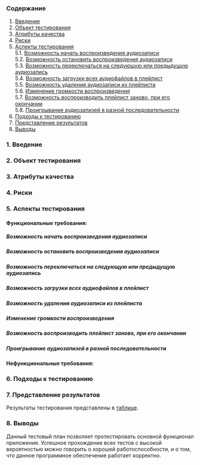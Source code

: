 ### Содержание
  1. [Введение](#1)
  2. [Объект тестирования](#2)
  3. [Атрибуты качества](#3)
  4. [Риски](#4)
  5. [Аспекты тестирования](#5)<br>
    5.1. [Возможность начать воспроизведения аудиозаписи](#001)<br>
    5.2. [Возможность остановить воспроизведения аудиозаписи](#002)<br>
    5.3. [Возможность переключаться на следующую или предыдущую аудиозапись](#003)<br>
    5.4. [Возможность загрузки всех аудиофайлов в плейлист](#004)<br>
    5.5. [Возможность удаления аудиозаписи из плейлиста](#005)<br>
    5.6. [Изменение громкости воспроизведения](#006)<br>
    5.7. [Возможность воспроизводить плейлист заново, при его окончании](#007)<br>
    5.8. [Проигрывание аудиозапизей в разной последовательности](#008)<br>
6. [Подходы к тестированию](#6)
7. [Представление результатов](#7)
8. [Выводы](#8)


<a name="1"></a>
### 1. Введение


<a name="2"></a>
### 2. Объект тестирования


<a name="3"></a>
### 3. Атрибуты качества


<a name="4"></a>
### 4. Риски



<a name="5"></a>
### 5. Аспекты тестирования


#### Функциональные требования:

<a name="001"></a>
##### Возможность начать воспроизведения аудиозаписи


<a name="002"></a>
##### Возможность остановить воспроизведения аудиозаписи

<a name="003"></a>
##### Возможность переключаться на следующую или предыдущую аудиозапись


<a name="004"></a>
##### Возможность загрузки всех аудиофайлов в плейлист


<a name="005"></a>
##### Возможность удаления аудиозаписи из плейлиста


<a name="006"></a>
##### Изменение громкости воспроизведения


<a name="007"></a>
##### Возможность воспроизводить плейлист заново, при его окончании


<a name="008"></a>
##### Проигрывание аудиозапизей в разной последовательности


#### Нефункциональные требования:


<a name="6"></a>
### 6. Подходы к тестированию


<a name="7"></a>
### 7. Представление результатов
Результаты тестирования представлены в [таблице](https://github.com/vanosss/AudioscrobblerLastFm/blob/master/Testing/TestResults.md).

<a name="8"></a>
### 8. Выводы
Данный тестовый план позволяет протестировать основной функционал приложения. Успешное прохождение всех тестов с высокой вероятностью можно говорить о хорошей работоспособности, и о том, что данное программное обеспечение работает корректно.

